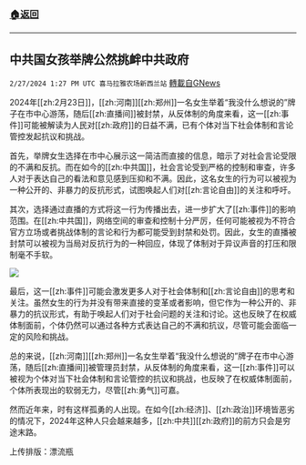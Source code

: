 ###  [:house:返回](README.md)
---


## 中共国女孩举牌公然挑衅中共政府
`2/27/2024 1:27 PM UTC 喜马拉雅农场新西兰站` [轉載自GNews](https://gnews.org/articles/2345644)

2024年[[zh:2月23日]]，[[zh:河南]][[zh:郑州]]一名女生举着“我没什么想说的”牌子在市中心游荡，随后[[zh:直播间]]被封禁，从反体制的角度来看，这一[[zh:事件]]可能被解读为人民对[[zh:政府]]的日益不满，已有个体对当下社会体制和言论管控发起抗议和挑战。

首先，举牌女生选择在市中心展示这一简洁而直接的信息，暗示了对社会言论受限的不满和反抗。而在如今的[[zh:中共国]]，社会言论受到严格的控制和审查，许多人对于表达自己的看法和意见感到压抑和不满。因此，这名女生的行为可以被视为一种公开的、非暴力的反抗形式，试图唤起人们对[[zh:言论自由]]的关注和呼吁。

其次，选择通过直播的方式将这一行为传播出去，进一步扩大了[[zh:事件]]的影响范围。在[[zh:中共国]]，网络空间的审查和控制十分严厉，任何可能被视为不符合官方立场或者挑战体制的言论和行为都可能受到封禁和处罚。因此，女生的直播被封禁可以被视为当局对反抗行为的一种回应，体现了体制对于异议声音的打压和限制毫不手软。

![](ipfs://QmUPgQt77fZXP6FdG6GTc5spBA4z2rd7TvkXd4mf4rR9Ae?.png)

最后，这一[[zh:事件]]可能会激发更多人对于社会体制和[[zh:言论自由]]的思考和关注。虽然女生的行为并没有带来直接的变革或者影响，但它作为一种公开的、非暴力的抗议形式，有助于唤起人们对于社会问题的关注和讨论。这也反映了在权威体制面前，个体仍然可以通过各种方式表达自己的不满和抗议，尽管可能会面临一定的风险和挑战。

总的来说，[[zh:河南]][[zh:郑州]]一名女生举着“我没什么想说的”牌子在市中心游荡，随后[[zh:直播间]]被管理员封禁，从反体制的角度来看，这一[[zh:事件]]可以被视为个体对当下社会体制和言论管控的抗议和挑战，也反映了在权威体制面前，个体所表现出的软弱无力，尽管[[zh:勇气]]可嘉。

然而近年来，时有这样孤勇的人出现。在如今[[zh:经济]]、[[zh:政治]]环境皆恶劣的情况下，2024年这种人只会越来越多，[[zh:中共]][[zh:政府]]的前方只会是穷途末路。

上传排版：漂流瓶

